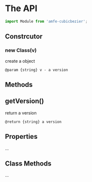 # The API

```javascript
import Module from 'amfe-cubicbezier';
```

## Constrcutor

### new Class(v)

create a object

```jsdoc
@param {string} v - a version
```

## Methods

## getVersion()

return a version

```jsdoc
@return {string} a version
```

## Properties

...

## Class Methods

...
